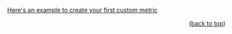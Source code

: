 
[Here's an example to create your first custom metric](https://lakshmi-udaan.github.io/demo-github-actions/sections/enable-snorql-extensions/)

<p align="right">(<a href="#top">back to top</a>)</p>

